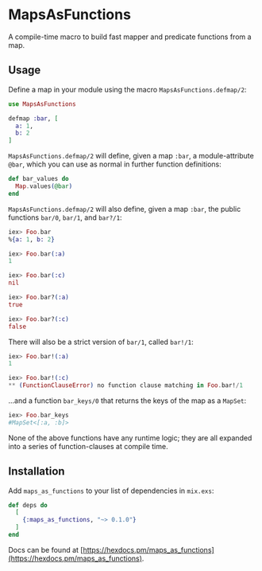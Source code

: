 # MapsAsFunctions

A compile-time macro to build fast mapper and predicate functions from a map.

## Usage

Define a map in your module using the macro `MapsAsFunctions.defmap/2`:

```elixir
use MapsAsFunctions

defmap :bar, [
  a: 1,
  b: 2
]
```

`MapsAsFunctions.defmap/2` will define, given a map `:bar`, a module-attribute `@bar`, which you can use as normal in further function definitions:

```elixir
def bar_values do
  Map.values(@bar)
end
```

`MapsAsFunctions.defmap/2` will also define, given a map `:bar`, the public functions `bar/0`, `bar/1`, and `bar?/1`:

```elixir
iex> Foo.bar
%{a: 1, b: 2}

iex> Foo.bar(:a)
1

iex> Foo.bar(:c)
nil

iex> Foo.bar?(:a)
true

iex> Foo.bar?(:c)
false
```

There will also be a strict version of `bar/1`, called `bar!/1`:

```elixir
iex> Foo.bar!(:a)
1

iex> Foo.bar!(:c)
** (FunctionClauseError) no function clause matching in Foo.bar!/1
```

...and a function `bar_keys/0` that returns the keys of the map as a `MapSet`:

```elixir
iex> Foo.bar_keys
#MapSet<[:a, :b]>
```

None of the above functions have any runtime logic; they are all expanded into a series of function-clauses at compile time.

## Installation

Add `maps_as_functions` to your list of dependencies in `mix.exs`:

```elixir
def deps do
  [
    {:maps_as_functions, "~> 0.1.0"}
  ]
end
```

Docs can be found at [https://hexdocs.pm/maps_as_functions](https://hexdocs.pm/maps_as_functions).

